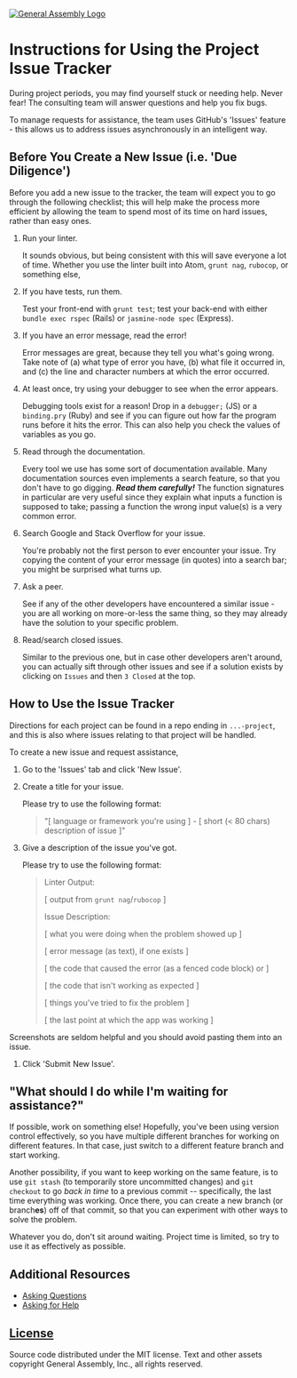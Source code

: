 [![General Assembly Logo](https://camo.githubusercontent.com/1a91b05b8f4d44b5bbfb83abac2b0996d8e26c92/687474703a2f2f692e696d6775722e636f6d2f6b6538555354712e706e67)](https://generalassemb.ly/education/web-development-immersive)

# Instructions for Using the Project Issue Tracker

During project periods, you may find yourself stuck or needing help.
Never fear! The consulting team will answer questions and help you fix bugs.

To manage requests for assistance, the team uses GitHub's 'Issues' feature -
this allows us to address issues asynchronously in an intelligent way.

## Before You Create a New Issue (i.e. 'Due Diligence')

Before you add a new issue to the tracker,
the team will expect you to go through the following checklist;
this will help make the process more efficient
by allowing the team to spend most of its time on hard issues,
rather than easy ones.

1.  Run your linter.

    It sounds obvious,
    but being consistent with this will save everyone a lot of time.
    Whether you use the linter built into Atom, `grunt nag`, `rubocop`,
    or something else,

1.  If you have tests, run them.

    Test your front-end with `grunt test`; test your back-end with either
    `bundle exec rspec` (Rails) or `jasmine-node spec` (Express).

1.  If you have an error message, read the error!

    Error messages are great, because they tell you what's going wrong.
    Take note of
    (a) what type of error you have,
    (b) what file it occurred in, and
    (c) the line and character numbers at which the error occurred.

1.  At least once, try using your debugger to see when the error appears.

    Debugging tools exist for a reason! Drop in a `debugger;` (JS)
    or a `binding.pry` (Ruby) and see if you can figure out
    how far the program runs before it hits the error.
    This can also help you check the values of variables as you go.

1.  Read through the documentation.

    Every tool we use has some sort of documentation available.
    Many documentation sources even implements a search feature,
    so that you don't have to go digging. _**Read them carefully!**_
    The function signatures in particular are very useful
    since they explain what inputs a function is supposed to take;
    passing a function the wrong input value(s) is a very common error.

1.  Search Google and Stack Overflow for your issue.

    You're probably not the first person to ever encounter your issue.
    Try copying the content of your error message (in quotes) into a search bar;
    you might be surprised what turns up.

1.  Ask a peer.

    See if any of the other developers have encountered a similar issue -
    you are all working on more-or-less the same thing,
    so they may already have the solution to your specific problem.

1.  Read/search closed issues.

    Similar to the previous one, but in case other developers aren't around,
    you can actually sift through other issues and see if a solution exists
    by clicking on `Issues` and then `3 Closed` at the top.

## How to Use the Issue Tracker

Directions for each project can be found in a repo ending in `...-project`,
and this is also where issues relating to that project will be handled.

To create a new issue and request assistance,

1.  Go to the 'Issues' tab and click 'New Issue'.

1.  Create a title for your issue.

    Please try to use the following format:

    > "\[ language or framework you're using \] -
    > \[ short (< 80 chars) description of issue \]"

1.  Give a description of the issue you've got.

    Please try to use the following format:

    > Linter Output:
    >
    > \[ output from `grunt nag`/`rubocop` \]
    >
    > Issue Description:
    >
    > \[ what you were doing when the problem showed up \]
    >
    > \[ error message (as text), if one exists \]
    >
    > \[ the code that caused the error (as a fenced code block) or \]
    >
    > \[ the code that isn't working as expected \]
    >
    > \[ things you've tried to fix the problem \]
    >
    > \[ the last point at which the app was working \]
    >

Screenshots are seldom helpful and you should avoid pasting them into an issue.

1.  Click 'Submit New Issue'.

## "What should I do while I'm waiting for assistance?"

If possible, work on something else!
Hopefully, you've been using version control effectively,
so you have multiple different branches for working on different features.
In that case, just switch to a different feature branch and start working.

Another possibility, if you want to keep working on the same feature,
is to use `git stash` (to temporarily store uncommitted changes)
and `git checkout` to go _back in time_ to a previous commit --
specifically, the last time everything was working.
Once there, you can create a new branch (or branch**es**) off of that commit,
so that you can experiment with other ways to solve the problem.

Whatever you do, don't sit around waiting.
Project time is limited, so try to use it as effectively as possible.

## Additional Resources

-   [Asking Questions](https://gist.github.com/Trevoke/3fb5e1c01baa2d6efba7#file-asking-questions-md)
-   [Asking for Help](https://gist.github.com/adambray/a807067465a838db6ba2#file-asking_for_help-md)

## [License](LICENSE)

Source code distributed under the MIT license. Text and other assets copyright
General Assembly, Inc., all rights reserved.

